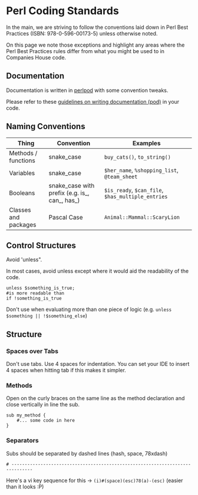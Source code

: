 Perl Coding Standards
=====================

In the main, we are striving to follow the conventions laid down in Perl Best Practices (ISBN: 978-0-596-00173-5) unless otherwise noted.

On this page we note those exceptions and highlight any areas where the Perl Best Practices rules differ from what you might be used to in Companies House code.

Documentation
-------------

Documentation is written in [perlpod](http://perldoc.perl.org/perlpod.html) with some convention tweaks.

Please refer to these [guidelines on writing documentation (pod)](perlpod.md) in your code.

Naming Conventions
------------------

Thing                |Convention                                    |Examples
---------------------|----------------------------------------------|----------
Methods / functions  |snake_case                                    |`buy_cats()`, `to_string()`
Variables            |snake_case                                    |`$her_name`, `%shopping_list`, `@team_sheet`
Booleans             |snake_case with prefix (e.g. is_, can_, has_) |`$is_ready`, `$can_file`, `$has_multiple_entries`
Classes and packages |Pascal Case                                   |`Animal::Mammal::ScaryLion`

Control Structures
------------------

Avoid 'unless".

In most cases, avoid unless except where it would aid the readability of the code.
```
unless $something_is_true;
#is more readable than
if !something_is_true
```
Don't use when evaluating more than one piece of logic (e.g. `unless $something || !$something_else`)

Structure
---------

### Spaces over Tabs

Don't use tabs. Use 4 spaces for indentation. You can set your IDE to insert 4 spaces when hitting tab if this makes it simpler. 

### Methods

Open on the curly braces on the same line as the method declaration and close vertically in line the sub.
```
sub my_method {
	#... some code in here
}
```

### Separators

Subs should be separated by dashed lines (hash, space, 78xdash)
```
# ------------------------------------------------------------------------------
```

Here's a vi key sequence for this → `(i)#(space)(esc)78(a)-(esc)` (easier than it looks :P)
